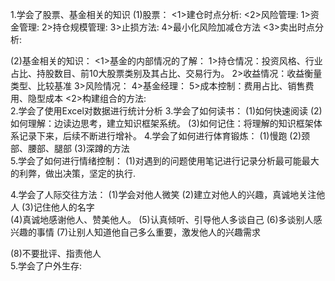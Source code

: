 1.学会了股票、基金相关的知识
(1)股票：
  <1>建仓时点分析:
  <2>风险管理:
    1>资金管理:
    2>持仓规模管理:
    3>止损方法:
    4>最小化风险加减仓方法
  <3>卖出时点分析:

(2)基金相关的知识：
  <1>基金的内部情况的了解：
    1>持仓情况：投资风格、行业占比、持股数目、前10大股票类别及其占比、交易行为。
    2>收益情况：收益衡量类型、比较基准
    3>风险情况：
    4>基金经理：
    5>成本控制：费用占比、销售费用、隐型成本
  <2>构建组合的方法:  
2.学会了使用Excel对数据进行统计分析 
3.学会了如何读书：
  (1)如何快速阅读
  (2)如何理解：边读边思考，建立知识框架系统。
  (3)如何记住：将理解的知识框架体系记录下来，后续不断进行增补。 
4.学会了如何进行体育锻炼：
  (1)慢跑
  (2)颈部、腰部、腿部
  (3)深蹲的方法  
5.学会了如何进行情绪控制：
  (1)对遇到的问题使用笔记进行记录分析最可能最大的利弊，做出决策，坚定的执行.  

4.学会了人际交往方法：
  (1)学会对他人微笑
  (2)建立对他人的兴趣，真诚地关注他人
  (3)记住他人的名字  
  (4)真诚地感谢他人、赞美他人。
  (5)认真倾听、引导他人多谈自己
  (6)多谈别人感兴趣的事情
  (7)让别人知道他自己多么重要，激发他人的兴趣需求

  (8)不要批评、指责他人  
5.学会了户外生存:  

  
  

